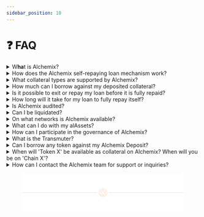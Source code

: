 ```yaml
---
sidebar_position: 10
---
```


# ❓ FAQ

<details>

<summary>
  W<strong>ha</strong>t is Alchemix?
</summary>

Alchemix is a pioneering DeFi platform and community DAO that empowers users to unlock the potential of their assets through Self-Repaying, non-liquidating loans. Alchemix reimagines the traditional lending and borrowing experience, offering a secure and innovative way to balance spending and saving while mitigating liquidation risks.

</details>

<details>

<summary>How does the Alchemix self-repaying loan mechanism work?</summary>

Users can deposit supported assets into the platform and earn interest on their deposits. Through this process, users gain access to a credit-like facility that allows them to borrow up to 50% of the value of their assets. The interest earned on the total initial deposit automatically repays any outstanding debt, eliminating the need for monthly payments. Additionally, this innovative like-for-like asset borrowing mechanism ensures there is no risk of liquidation, providing users with peace of mind and a seamless DeFi experience.

</details>

<details>

<summary>What collateral types are supported by Alchemix?</summary>

Alchemix currently supports a variety of collateral types, including ETH, DAI, USDC, USDT, and FRAX. These assets can be used as collateral for obtaining self-repaying loans on the platform. You can also deposit yield-bearing tokens.

</details>

<details>

<summary>How much can I borrow against my deposited collateral?</summary>

When you deposit collateral on Alchemix, you can borrow up to 50% of the value of the corresponding synthetic alAsset. For example, if you deposit ETH, you can borrow alETH worth up to 50% of the value of your deposited ETH, even if the alETH to ETH ratio differs from 1:1.

</details>

<details>

<summary>
  Is it possible to exit or repay my loan before it is fully repaid?
</summary>

Absolutely! Alchemix allows you the flexibility to exit or repay your loan at any time, even before it is fully self-repaid. We offer a self-liquidation feature that can only be triggered by the depositor that enables you to repay outstanding loans by using a portion of your deposited collateral. Once the loan is repaid, you can withdraw the remaining collateral. There are no lock-in periods or penalties at all with Alchemix.

</details>

<details>

<summary>How long will it take for my loan to fully repay itself?</summary>

The repayment timeline for Alchemix loans depends on the variable nature of DeFi yields. Consequently, providing an exact timeframe for the loan to fully repay itself is challenging. However, a rough estimate can be made based on the Loan-to-Value (LTV) ratio and the interest rate. For example, a 50% LTV loan at 10% APR would take approximately 5 years to repay.

0xDefi has a tool to calculate how long your loan will take to repay [here](https://dyor.fi/alcx/calculator). This is a third-party tool, so please use it at your own risk.

</details>

<details>

<summary>Is Alchemix audited?</summary>

Yes, Alchemix has undergone various audits, conducted by reputable auditing firms, including Runtime Verification, Code4rena, and Immunefi.

Alchemix v2 was audited by Runtime Verification as well as a[ Code4rena contest](https://code4rena.com/reports/2022-05-alchemix). Alchemix also has an ongoing[ bug bounty program through Immunifi](https://immunefi.com/bounty/alchemix/).

See our [Audits here](https://alchemix-finance.gitbook.io/user-docs/resources/audits-and-reports)

</details>

<details>

<summary>Can I be liquidated?</summary>

No, you cannot be liquidated by third parties on the Alchemix platform. Your debt is denominated in the same currency as the collateral, which means that the price fluctuations of the asset do not impact your vault position. Regardless of market volatility, your vault positions remain secure, and you can have peace of mind knowing that your assets are protected from liquidation.

</details>

<details>

<summary>On what networks is Alchemix available?</summary>

Alchemix is available on multiple networks, providing users with options for accessing its services. Currently, Alchemix can be accessed on Ethereum Mainnet, Optimism, and Arbitrum.

An up-to-date list of available networks may be viewed on the network selector at the upper-left of the UI.

</details>

<details>

<summary>What can I do with my alAssets?</summary>

The primary use case for your alAsset (e.g., alUSD, alETH) is to swap it for another asset. You can achieve this by utilizing decentralized exchanges, such as [curve.fi](https://curve.fi/), or popular swap aggregators like [Matcha](https://matcha.xyz/), [Zapper](https://zapper.xyz/), or [Paraswap](https://www.paraswap.io/). These platforms enable you to trade your alAssets for various other tokens, providing you with the flexibility to diversify your portfolios or acquire specific tokens based on your investment preferences.

In addition to swapping, you can leverage your alAssets to provide liquidity on certain decentralized exchanges, such as Curve, Saddle, and Velodrome, and earn gauge rewards. You can earn yield directly with your alAssets, should you choose. Keep up to date with the latest opportunities at [https://alchemix-stats.com/earn](https://alchemix-stats.com/earn)

</details>

<details>

<summary>How can I participate in the governance of Alchemix?</summary>

Participating in the governance of Alchemix allows you to actively contribute to the decision-making process and shape the future direction of the protocol. To participate in governance, you need to use ALCX tokens to vote. You can also join discussions in the governance channels of the Alchemix Discord server.

</details>

<details>

<summary>What is the Transmuter?</summary>

The Transmuter is an alAsset price stability module. Users can deposit alAssets, and over time, the Transmuter will gradually convert the alAsset to the corresponding underlying token on a 1:1 basis. [Read more here](https://alchemix-finance.gitbook.io/user-docs/alchemix-ecosystem/transmuter).

</details>

<details>

<summary>Can I borrow any token against my Alchemix Deposit?</summary>

The short answer is no. When you deposit into an Alchemist contract in Alchemix, you can only borrow the corresponding synthetic alAsset against your deposit (e.g., alETH for ETH). However, you can take your alAsset and swap it in the market for whatever tokens you want.

</details>

<details>

<summary>
  When will 'Token X' be available as collateral on Alchemix? When will you be
  on 'Chain X'?
</summary>

New collateral and new chains are subject to governance approval and must also overcome technical, financial, operational, and partnership hurdles. As a result, they do not have fixed timelines. Security and adherence to proper processes will always take precedence over meeting specific deadlines.

</details>

<details>

<summary>How can I contact the Alchemix team for support or inquiries?</summary>

Discord is the primary platform for engaging with the Alchemix team and the wider Alchemix community. Whether you have questions, comments, or suggestions about Alchemix, reaching out in the #support channel in our official Discord is the best way to receive prompt and helpful responses.

[Join our Discord here.](https://discord.com/invite/alchemix)

</details>

<figure>
  <img src="../../.gitbook/assets/header_02_test.png" alt=""></img>
</figure>
